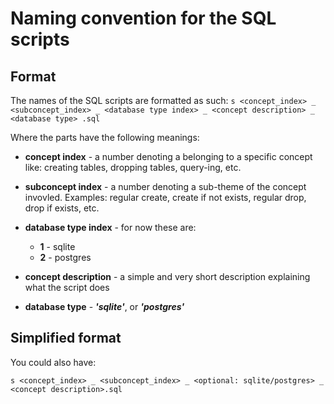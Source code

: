 # Naming convention for the SQL scripts

## Format

The names of the SQL scripts are formatted as such:
`s <concept_index> _ <subconcept_index> _ <database type index> _ <concept description> _ <database type> .sql`

Where the parts have the following meanings:

- **concept index** - a number denoting a belonging to a specific concept like:
  creating tables, dropping tables, query-ing, etc.

- **subconcept index** - a number denoting a sub-theme of the concept invovled.
  Examples: regular create, create if not exists, regular drop, drop if exists,
  etc.

- **database type index** - for now these are:
  - **1** - sqlite
  - **2** - postgres

- **concept description** - a simple and very short description explaining what
  the script does
- **database type** - _**'sqlite'**_, or _**'postgres'**_

## Simplified format

You could also have:

`s <concept_index> _ <subconcept_index> _ <optional: sqlite/postgres> _ <concept description>.sql`
